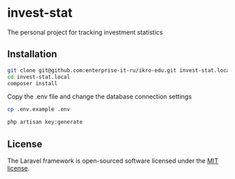 # invest-stat

The personal project for tracking investment statistics


## Installation

```bash
git clone git@github.com:enterprise-it-ru/ikro-edu.git invest-stat.local
cd invest-stat.local
composer install
```

Copy the .env file and change the database connection settings

```bash
cp .env.example .env
```

```bash
php artisan key:generate
```


## License

The Laravel framework is open-sourced software licensed under the [MIT license](https://opensource.org/licenses/MIT).
